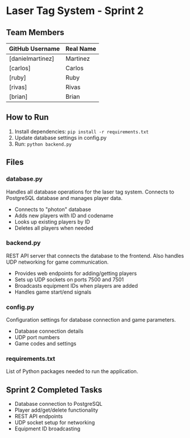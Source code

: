 # Laser Tag System - Sprint 2

## Team Members
| GitHub Username | Real Name |
|----------------|-----------|
| [danielmartinez] |  Martinez |
| [carlos] | Carlos |
| [ruby] | Ruby |
| [rivas] | Rivas |
| [brian] | Brian |

## How to Run
1. Install dependencies: `pip install -r requirements.txt`
2. Update database settings in config.py
3. Run: `python backend.py`

## Files

### database.py
Handles all database operations for the laser tag system. Connects to PostgreSQL database and manages player data.
- Connects to "photon" database
- Adds new players with ID and codename
- Looks up existing players by ID
- Deletes all players when needed

### backend.py
REST API server that connects the database to the frontend. Also handles UDP networking for game communication.
- Provides web endpoints for adding/getting players
- Sets up UDP sockets on ports 7500 and 7501
- Broadcasts equipment IDs when players are added
- Handles game start/end signals

### config.py
Configuration settings for database connection and game parameters.
- Database connection details
- UDP port numbers
- Game codes and settings

### requirements.txt
List of Python packages needed to run the application.

## Sprint 2 Completed Tasks
- Database connection to PostgreSQL
- Player add/get/delete functionality
- REST API endpoints
- UDP socket setup for networking
- Equipment ID broadcasting
